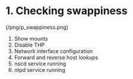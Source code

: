 # 1. Checking swappiness
(/png/p_swappiness.png)
1. Show mounts
1. Disable THP
1. Network interface configuration
1. Forward and reverse host lookups
1. nscd service running
1. ntpd service running
